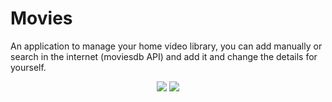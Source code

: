 # Movies
An application to manage your home video library, you can add manually or search in the internet (moviesdb API) and add it and change the details for yourself.  
<p align="center">
  <img max-width:50px src="http://up419.siz.co.il/up3/tq3ttoamky0z.jpg" width:10>
  <img max-width:50px src="http://up419.siz.co.il/up2/nyzwmmkooiwj.jpg" style="max-width:70%">
</p>


